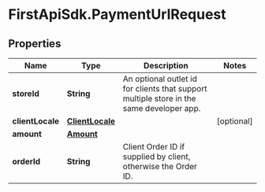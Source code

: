 # FirstApiSdk.PaymentUrlRequest

## Properties
Name | Type | Description | Notes
------------ | ------------- | ------------- | -------------
**storeId** | **String** | An optional outlet id for clients that support multiple store in the same developer app. | 
**clientLocale** | [**ClientLocale**](ClientLocale.md) |  | [optional] 
**amount** | [**Amount**](Amount.md) |  | 
**orderId** | **String** | Client Order ID if supplied by client, otherwise the Order ID. | 


